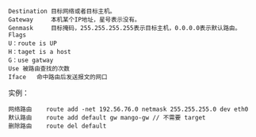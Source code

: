     Destination	目标网络或者目标主机。
    Gateway	    本机某个IP地址，星号表示没有。
    Genmask	    目标掩码，255.255.255.255表示目标主机，0.0.0.0表示默认路由。
    Flags
    U：route is UP
    H：taget is a host
    G：use gatway
    Use	被路由查找的次数
    Iface	命中路由后发送报文的网口

实例：

    网络路由	route add -net 192.56.76.0 netmask 255.255.255.0 dev eth0
    默认路由	route add default gw mango-gw // 不需要 target
    删除路由	route del default
